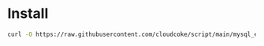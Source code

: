 # Install

```bash
curl -O https://raw.githubusercontent.com/cloudcoke/script/main/mysql_ec2_set/mysql.sh && bash mysql.sh
```
